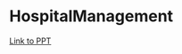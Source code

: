 # HospitalManagement
[Link to PPT](https://amritauniv-my.sharepoint.com/:p:/g/personal/amenu4aie20143_am_students_amrita_edu/EQ60wF-xBfdEm11D0CGE0gQB541MpdOxmS8LfUl2M17oLw?e=aXaZnk)
